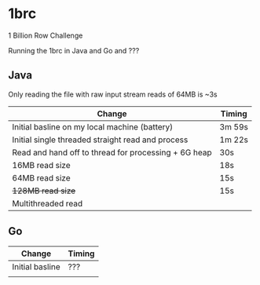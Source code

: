 # 1brc

1 Billion Row Challenge

Running the 1brc in Java and Go and ???

## Java

Only reading the file with raw input stream reads of 64MB is ~3s

| Change | Timing |
| --- | --- |
| Initial basline on my local machine (battery) | 3m 59s |
| Initial single threaded straight read and process | 1m 22s |
| Read and hand off to thread for processing + 6G heap | 30s |
| 16MB read size | 18s |
| 64MB read size | 15s |
| ~~128MB read size~~ | 15s |
| Multithreaded read | |

## Go

| Change | Timing |
| --- | --- |
| Initial basline  | ??? |
|  |  |
